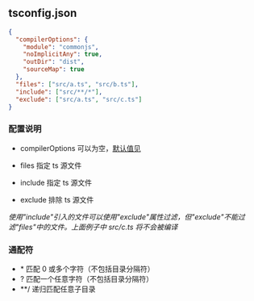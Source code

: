 ## tsconfig.json

```json
{
  "compilerOptions": {
    "module": "commonjs",
    "noImplicitAny": true,
    "outDir": "dist",
    "sourceMap": true
  },
  "files": ["src/a.ts", "src/b.ts"],
  "include": ["src/**/*"],
  "exclude": ["src/a.ts", "src/c.ts"]
}
```

### 配置说明

- compilerOptions 可以为空，[默认值见](https://www.tslang.cn/docs/handbook/compiler-options.html)

- files 指定 ts 源文件
- include 指定 ts 源文件
- exclude 排除 ts 源文件

_使用"include"引入的文件可以使用"exclude"属性过滤，但"exclude"不能过滤"files"中的文件。上面例子中 src/c.ts 将不会被编译_

### 通配符

- \* 匹配 0 或多个字符（不包括目录分隔符）
- \? 匹配一个任意字符（不包括目录分隔符）
- \*\*\/ 递归匹配任意子目录
